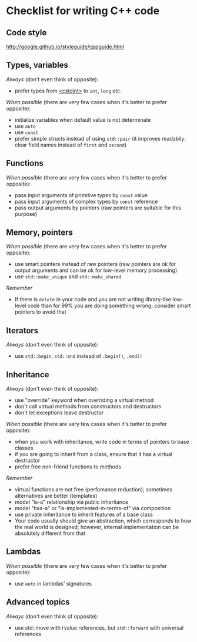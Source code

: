 # Checklist for writing C++ code

## Code style
http://google.github.io/styleguide/cppguide.html

## Types, variables
_Always_ (don't even think of opposite):
- prefer types from [\<cstdint\>](http://en.cppreference.com/w/cpp/header/cstdint) to `int`, `long` etc.

_When possible_ (there are very few cases when it's better to prefer opposite):
- initialize variables when default value is not determinate
- use `auto`
- use `const`
- prefer simple structs instead of using `std::pair` (it improves readabily: clear field names instead of `first` and `second`)

## Functions

_When possible_ (there are very few cases when it's better to prefer opposite):
- pass input arguments of primitive types by `const` value
- pass input arguments of complex types by `const` reference
- pass output arguments by pointers (raw pointers are suitable for this purpose)

## Memory, pointers
_When possible_ (there are very few cases when it's better to prefer opposite):
- use smart pointers instead of raw pointers (raw pointers are ok for output arguments and can be ok for low-level memory processing)
- use `std::make_unique` and `std::make_shared`

_Remember_
- If there is `delete` in your code and you are not writing library-like low-level code than for 99% you are doing something wrong; consider smart pointers to avoid that

## Iterators
_Always_ (don't even think of opposite):
- use `std::begin`, `std::end` instead of `.begin()`, `.end()`

## Inheritance
_Always_ (don't even think of opposite):
- use "override" keyword when overriding a virtual method
- don't call virtual methods from constructors and destructors
- don't let exceptions leave destructor

_When possible_ (there are very few cases when it's better to prefer opposite):
- when you work with inheritance, write code in terms of pointers to base classes
- if you are going to inherit from a class, ensure that it has a virtual destructor
- prefer free non-friend functions to methods

_Remember_
- virtual functions are not free (perfomance reduction); sometimes alternatives are better (templates)
- model "is-a" relationship via public inheritance
- model "has-a" or "is-implemented-in-terms-of" via composition
- use private inheritance to inherit features of a base class
- Your code usually should give an abstraction, which corresponds to how the real world is designed; however, internal implementation can be absolutely different from that

## Lambdas
_When possible_ (there are very few cases when it's better to prefer opposite):
- use `auto` in lambdas' signatures

## Advanced topics
_Always_ (don't even think of opposite):
- use std::move with rvalue references, but `std::forward` with universal references
